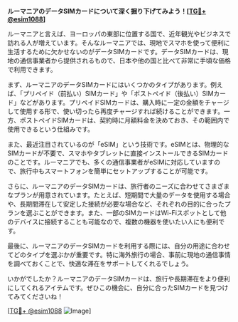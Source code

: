 **ルーマニアのデータSIMカードについて深く掘り下げてみよう！[[TG💪+ @esim1088](https://t.me/s/esim1088)]**

ルーマニアと言えば、ヨーロッパの東部に位置する国で、近年観光やビジネスで訪れる人が増えています。そんなルーマニアでは、現地でスマホを使って便利に生活するために欠かせないのがデータSIMカードです。データSIMカードは、現地の通信事業者から提供されるもので、日本や他の国と比べて非常に手頃な価格で利用できます。

まず、ルーマニアのデータSIMカードにはいくつかのタイプがあります。例えば、「プリペイド（前払い）SIMカード」や「ポストペイド（後払い）SIMカード」などがあります。プリペイドSIMカードは、購入時に一定の金額をチャージして使用する形で、使い切ったら再度チャージすれば続けることができます。一方、ポストペイドSIMカードは、契約時に月額料金を決めておき、その範囲内で使用できるという仕組みです。

また、最近注目されているのが「eSIM」という技術です。eSIMとは、物理的なSIMカードが不要で、スマホやタブレットに直接インストールできるSIMカードのことです。ルーマニアでも、多くの通信事業者がeSIMに対応していますので、旅行中もスマートフォンを簡単にセットアップすることが可能です。

さらに、ルーマニアのデータSIMカードは、旅行者のニーズに合わせてさまざまなプランが用意されています。たとえば、短期間で大量のデータを使用する場合や、長期間滞在して安定した接続が必要な場合など、それぞれの目的に合ったプランを選ぶことができます。また、一部のSIMカードはWi-Fiスポットとして他のデバイスに接続することも可能なので、複数の機器を使いたい人にも便利です。

最後に、ルーマニアのデータSIMカードを利用する際には、自分の用途に合わせてどのタイプを選ぶかが重要です。特に海外旅行の場合、事前に現地の通信事情を調べておくことで、快適な滞在をサポートしてくれるでしょう。

いかがでしたか？ルーマニアのデータSIMカードは、旅行や長期滞在をより便利にしてくれるアイテムです。ぜひこの機会に、自分に合ったSIMカードを見つけてみてくださいね！

[[TG💪+ @esim1088](https://t.me/s/esim1088) ![Image](https://i.postimg.cc/Y0z9fWf4/image.png)]